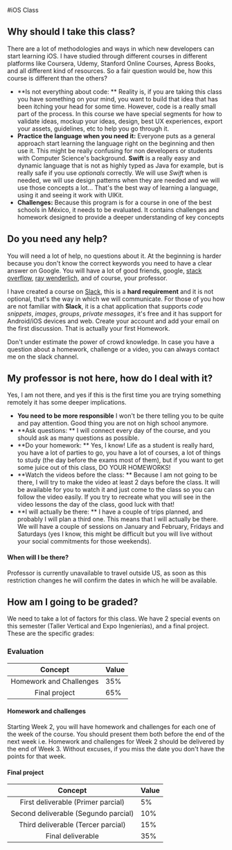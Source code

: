 #iOS Class


## Why should I take this class?

There are a lot of methodologies and ways in which new developers can start learning iOS. I have studied through different courses in different platforms like Coursera, Udemy, Stanford Online Courses, Apress Books, and all different kind of resources. So a fair question would be, how this course is different than the others? 

* **Is not everything about code: ** Reality is, if you are taking this class you have something on your mind, you want to build that idea that has been itching your head for some time. However, code is a really small part of the process. In this course we have special segments for how to validate ideas, mockup your ideas, design, best UX experiences, export your assets, guidelines, etc to help you go through it.
* **Practice the language when you need it:** Everyone puts as a general approach start learning the language right on the beginning and then use it. This might be really confusing for non developers or students with Computer Science's background. **Swift** is a really easy and dynamic language that is not as highly typed as Java for example, but is really safe if you use *optionals* correctly. We will use *Swift* when is needed, we will use design patterns when they are needed and we will use those concepts a lot... That's the best way of learning a language, using it and seeing it work with UIKit.
* **Challenges:** Because this program is for a course in one of the best schools in México, it needs to be evaluated. It contains challenges and homework designed to provide a deeper understanding of key concepts

## Do you need any help?

You will need a lot of help, no questions about it. At the beginning is harder because you don't know the correct keywords you need to have a clear answer on Google. You will have a lot of good friends, google, [stack overflow](http://stackoverflow.com/questions/tagged/swift), [ray wenderlich](raywenderlich.com), and of course, your professor. 

I have created a course on [Slack](https://slack.com/), this is a **hard requirement** and it is not optional, that's the way in which we will communicate. For those of you how are not familiar with **Slack**, it is a chat application that supports *code snippets*, *images*, *groups*, *private messages*, it's free and it has support for Android/iOS devices and web. Create your account and add your email on the first discussion. That is actually your first Homework.

Don't under estimate the power of crowd knowledge. In case you have a question about a homework, challenge or a video, you can always contact me on the slack channel.

## My professor is not here, how do I deal with it?

Yes, I am not there, and yes if this is the first time you are trying something remotely it has some deeper implications. 

* **You need to be more responsible** I won't be there telling you to be quite and pay attention. Good thing you are not on high school anymore.
* **Ask questions: ** I will connect every day of the course, and you should ask as many questions as possible. 
* **Do your homework: ** Yes, I know! Life as a student is really hard, you have a lot of parties to go, you have a lot of courses, a lot of things to study (the day before the exams most of them), but if you want to get some juice out of this class, DO YOUR HOMEWORKS!
* **Watch the videos before the class: ** Because I am not going to be there, I will try to make the video at least 2 days before the class. It will be available for you to watch it and just come to the class so you can follow  the video easily. If you try to recreate what you will see in the video lessons the day of the class, good luck with that!
* **I will actually be there: ** I have a couple of trips planned, and probably I will plan a third one. This means that I will actually be there. We will have a couple of sessions on January and February, Fridays and Saturdays (yes I know, this might be difficult but you will live without your social commitments for those weekends).

#### When will I be there?

Professor is currently unavailable to travel outside US, as soon as this restriction changes he will confirm the dates in which he will be available.

## How am I going to be graded? 

We need to take a lot of factors for this class. We have 2 special events on this semester (Taller Vertical and Expo Ingenierías), and a final project. These are the specific grades:

### Evaluation

| Concept                 | Value |
|:-----------------------:|-------|
| Homework and Challenges | 35%   |
| Final project           | 65%   |


#### Homework and challenges

Starting Week 2, you will have homework and challenges for each one of the week of the course. You should present them both before the end of the next week i.e. Homework and challenges for Week 2 should be delivered by the end of Week 3. Without excuses, if you miss the date you don't have the points for that week. 

#### Final project

| Concept                 | Value |
|:-----------------------:|-------|
| First deliverable (Primer parcial)    | 5% |
| Second deliverable (Segundo parcial)  | 10% |
| Third deliverable (Tercer parcial)    | 15% |
| Final deliverable                     | 35% |


